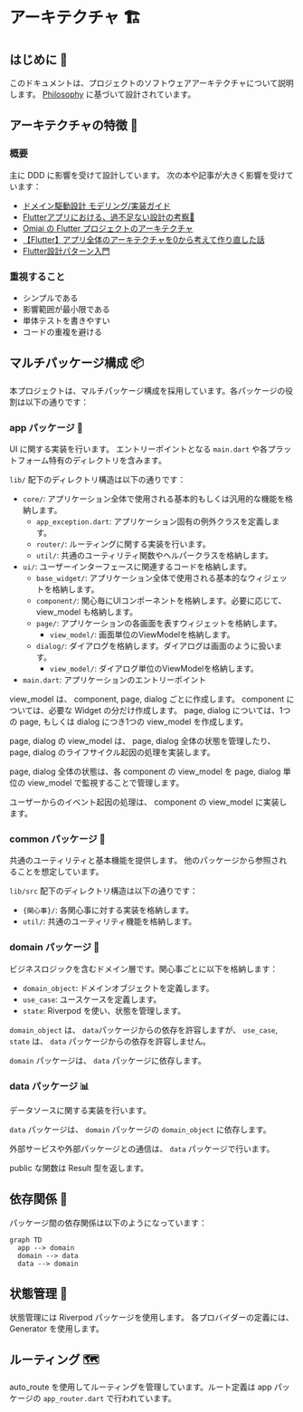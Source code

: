 # アーキテクチャ 🏗️

## はじめに 📝

このドキュメントは、プロジェクトのソフトウェアアーキテクチャについて説明します。
[Philosophy](./philosophy.md) に基づいて設計されています。

## アーキテクチャの特徴 🌟

### 概要

主に DDD に影響を受けて設計しています。
次の本や記事が大きく影響を受けています：

- [ドメイン駆動設計 モデリング/実装ガイド](https://little-hands.booth.pm/items/1835632)
- [Flutterアプリにおける、過不足ない設計の考察🎅](https://medium.com/flutter-jp/architecture-240d3c56b597)
- [Omiai の Flutter プロジェクトのアーキテクチャ](https://zenn.dev/omiai_techblog/articles/omiai-flutter-architecture?redirected=1)
- [【Flutter】アプリ全体のアーキテクチャを0から考えて作り直した話](https://zenn.dev/chooyan/articles/eefc76dbd2ba25)
- [Flutter設計パターン入門](https://zenn.dev/flutteruniv/books/flutter-architecture)

### 重視すること

- シンプルである
- 影響範囲が最小限である
- 単体テストを書きやすい
- コードの重複を避ける

## マルチパッケージ構成 📦

本プロジェクトは、マルチパッケージ構成を採用しています。各パッケージの役割は以下の通りです：

### app パッケージ 📱

UI に関する実装を行います。
エントリーポイントとなる `main.dart` や各プラットフォーム特有のディレクトリを含みます。

`lib/` 配下のディレクトリ構造は以下の通りです：

- `core/`: アプリケーション全体で使用される基本的もしくは汎用的な機能を格納します。
  - `app_exception.dart`: アプリケーション固有の例外クラスを定義します。
  - `router/`: ルーティングに関する実装を行います。
  - `util/`: 共通のユーティリティ関数やヘルパークラスを格納します。
- `ui/`: ユーザーインターフェースに関連するコードを格納します。
  - `base_widget/`: アプリケーション全体で使用される基本的なウィジェットを格納します。
  - `component/`: 関心毎にUIコンポーネントを格納します。必要に応じて、 view_model も格納します。
  - `page/`: アプリケーションの各画面を表すウィジェットを格納します。
    - `view_model/`: 画面単位のViewModelを格納します。
  - `dialog/`: ダイアログを格納します。ダイアログは画面のように扱います。
    - `view_model/`: ダイアログ単位のViewModelを格納します。
- `main.dart`: アプリケーションのエントリーポイント

view_model は、 component, page, dialog ごとに作成します。
component については、必要な Widget の分だけ作成します。
page, dialog については、1つの page, もしくは dialog につき1つの view_model を作成します。

page, dialog の view_model は、 page, dialog 全体の状態を管理したり、 page, dialog のライフサイクル起因の処理を実装します。

page, dialog 全体の状態は、各 component の view_model を page, dialog 単位の view_model で監視することで管理します。

ユーザーからのイベント起因の処理は、 component の view_model に実装します。

### common パッケージ 🧰

共通のユーティリティと基本機能を提供します。
他のパッケージから参照されることを想定しています。

`lib/src` 配下のディレクトリ構造は以下の通りです：

- `{関心事}/`: 各関心事に対する実装を格納します。
- `util/`: 共通のユーティリティ機能を格納します。

### domain パッケージ 🔱

ビジネスロジックを含むドメイン層です。関心事ごとに以下を格納します：

- `domain_object`: ドメインオブジェクトを定義します。
- `use_case`: ユースケースを定義します。
- `state`: Riverpod を使い、状態を管理します。

`domain_object` は、 `data`パッケージからの依存を許容しますが、
`use_case`, `state` は、 `data` パッケージからの依存を許容しません。

`domain` パッケージは、 `data` パッケージに依存します。

### data パッケージ 📊

データソースに関する実装を行います。

`data` パッケージは、 `domain` パッケージの `domain_object` に依存します。

外部サービスや外部パッケージとの通信は、 `data` パッケージで行います。

public な関数は Result 型を返します。

## 依存関係 🔗

パッケージ間の依存関係は以下のようになっています：

```mermaid
graph TD
  app --> domain
  domain --> data
  data --> domain
```

## 状態管理 🔄

状態管理には Riverpod パッケージを使用します。
各プロバイダーの定義には、 Generator を使用します。

## ルーティング 🗺️

auto_route を使用してルーティングを管理しています。ルート定義は app パッケージの `app_router.dart` で行われています。
